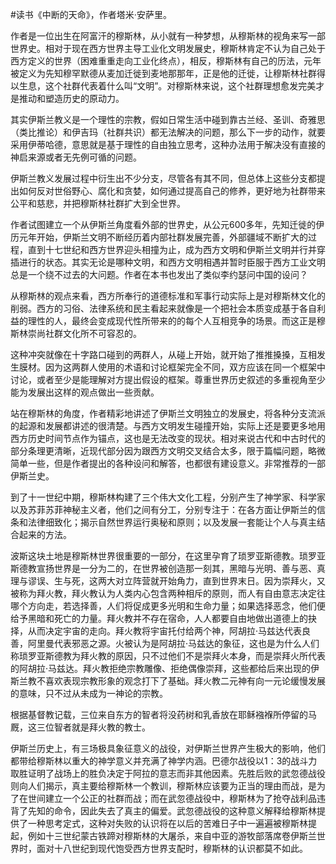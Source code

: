 #读书《中断的天命》，作者塔米·安萨里。

作者是一位出生在阿富汗的穆斯林，从小就有一种梦想，从穆斯林的视角来写一部世界史。相对于现在西方世界主导工业化文明发展史，穆斯林肯定不认为自己处于西方定义的世界（困难重重走向工业化终点），相反，穆斯林有自己的历法，元年被定义为先知穆罕默德从麦加迁徙到麦地那那年，正是他的迁徙，让穆斯林社群得以生息，这个社群代表着什么叫“文明”。对穆斯林来说，这个社群理想愈发完美才是推动和塑造历史的原动力。

其实伊斯兰教义是一个理性的宗教，假如日常生活中碰到靠古兰经、圣训、奇雅思（类比推论）和伊吉玛（社群共识）都无法解决的问题，那么下一步的动作，就要采用伊蒂哈德，意思就是基于理性的自由独立思考，这种办法用于解决没有直接的神启来源或者无先例可循的问题。

伊斯兰教义发展过程中衍生出不少分支，尽管各有其不同，但总体上这些分支都提出如何反对世俗野心、腐化和贪婪，如何通过提高自己的修养，更好地为社群带来公平和慈悲，并把穆斯林社群扩大到全世界。

作者试图建立一个从伊斯兰角度看外部的世界史，从公元600多年，先知迁徙的伊历元年开始，伊斯兰文明不断经历着内部社群发展完善，外部疆域不断扩大的过程，直到十七世纪和西方世界迎头相撞为止，成为西方文明和伊斯兰文明并行并穿插进行的状态。其实无论是哪种文明，和西方文明相遇并暂时臣服于西方工业文明总是一个绕不过去的大问题。作者在本书也发出了类似李约瑟问中国的设问？

从穆斯林的观点来看，西方所奉行的道德标准和军事行动实际上是对穆斯林文化的削弱。西方的习俗、法律系统和民主看起来就像是一个把社会本质变成基于各自利益的理性的人，最终会变成现代性所带来的的每个人互相竞争的场景。而这正是穆斯林崇尚社群文化所不可容忍的。

这种冲突就像在十字路口碰到的两群人，从碰上开始，就开始了推推搡搡，互相发生膜材。因为这两群人使用的术语和讨论框架完全不同，双方应该在同一个框架中讨论，或者至少是能理解对方提出假设的框架。尊重世界历史叙述的多重视角至少能为发展出这样的观点做出一些贡献。

站在穆斯林的角度，作者精彩地讲述了伊斯兰文明独立的发展史，将各种分支流派的起源和发展都讲述的很清楚。与西方文明发生碰撞开始，实际上还是要更多地用西方历史时间节点作为锚点，这也是无法改变的现状。相对来说古代和中古时代的部分条理更清晰，近现代部分因为跟西方文明交叉结合太多，限于篇幅问题，略微简单一些，但是作者提出的各种设问和解答，也都很有建设意义。非常推荐的一部伊斯兰史。

到了十一世纪中期，穆斯林构建了三个伟大文化工程，分别产生了神学家、科学家以及苏菲苏菲神秘主义者，他们之间有分工，分别专注于：在各方面让伊斯兰的信条和法律细致化；揭示自然世界运行奥秘和原则；以及发展一套能让个人与真主结合起来的方法。



波斯这块土地是穆斯林世界很重要的一部分，在这里孕育了琐罗亚斯德教。琐罗亚斯德教宣扬世界是一分为二的，在世界被创造那一刻其，黑暗与光明、善与恶、真理与谬误、生与死，这两大对立阵营就开始角力，直到世界末日。因为崇拜火，又被称为拜火教，拜火教认为人类内心包含两种相斥的原则，而人有自由意志决定往哪个方向走，若选择善，人们将促成更多光明和生命力量；如果选择恶念，他们便给予黑暗和死亡的力量。拜火教并不存在宿命，人人都要自由地做出道德上的抉择，从而决定宇宙的走向。拜火教将宇宙托付给两个神，阿胡拉·马兹达代表良善，阿里曼代表邪恶之源。火被认为是阿胡拉·马兹达的象征，这也是为什么人们称琐罗亚斯德教为拜火教的原因，只不过他们不是崇拜火本身，而是崇拜火所代表的阿胡拉·马兹达。拜火教拒绝宗教雕像、拒绝偶像崇拜，这些都给后来出现的伊斯兰教不喜欢表现宗教形象的观念打下了基础。拜火教二元神有向一元论缓慢发展的意味，只不过从未成为一神论的宗教。

根据基督教记载，三位来自东方的智者将没药树和乳香放在耶稣襁褓所停留的马厩，这三位智者就是拜火教的教士。

伊斯兰历史上，有三场极具象征意义的战役，对伊斯兰世界产生极大的影响，他们都带给穆斯林以重大的神学意义并充满了神学内涵。巴德尔战役以1：3的战斗力取胜证明了战场上的胜负决定于阿拉的意志而非其他因素。先胜后败的武忽德战役则向人们揭示，真主要给穆斯林一个教训，穆斯林应该要为正当的理由而战，是为了在世间建立一个公正的社群而战；而在武忽德战役中，穆斯林为了抢夺战利品违背了先知的命令，因此失去了真主的偏爱。武忽德战役的这种意义解释给穆斯林提供了一种思考定式，这种对失败的认识将在以后的苦难日子中一遍遍被穆斯林提起，例如十三世纪蒙古铁蹄对穆斯林的大屠杀，来自中亚的游牧部落席卷伊斯兰世界时，面对十八世纪到现代饱受西方世界支配时，穆斯林的认识都莫不如此。